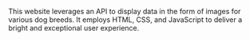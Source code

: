 This website leverages an API to display data in the form of images for various dog breeds. It employs HTML, CSS, and JavaScript to deliver a bright and exceptional user experience.
